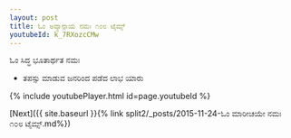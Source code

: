 ```yaml
---
layout: post
title: ಓಂ ಅವ್ಯಾನ್ಗಾಯ ನಮಃ ೧೦೮ ಟೈಮ್ಸ್
youtubeId: k_7RXozcCMw
---
```

 
 
 ಓಂ ಸಿದ್ಧ ಭೂತಾರ್ಥತ ನಮಃ  
 
 -  ತಪಸ್ಸು ಮಾಡುವ ಜನರಿಂದ ಪಡೆದ ಲಾಭ ಯಾರು 
 
  
 
  
 
 
 
 
 
 


{% include youtubePlayer.html id=page.youtubeId %}
 
[Next]({{ site.baseurl }}{% link  split2/_posts/2015-11-24-ಓಂ ಮಾರೀಚಯೇ ನಮಃ ೧೦೮ ಟೈಮ್ಸ್.md%})
 
